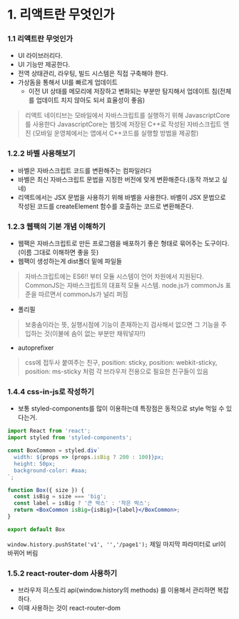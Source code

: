 # 1. 리액트란 무엇인가

### 1.1 리액트란 무엇인가
* UI 라이브러리다.
* UI 기능만 제공한다.
* 전역 상태관리, 라우팅, 빌드 시스템은 직접 구축해야 한다.
* 가상돔을 통해서 UI를 빠르게 업데이트
  * 이전 UI 상태를 메모리에 저장하고 변화되는 부분만 탐지해서 업데이트 침(전체를 업데이트 치지 않아도 되서 효율성이 좋음)

> 리액트 네이티브는 모바일에서 자바스크립트를 실행하기 위해 JavascriptCore를 사용한다
> JavascriptCore는 웹킷에 저장된 C++로 작성된 자바스크립트 엔진 
> (모바일 운영체에서는 앱에서 C++코드를 실행할 방법을 제공함)


### 1.2.2 바벨 사용해보기
* 바벨은 자바스크립트 코드를 변환해주는 컴파일러다
* 바벨은 최신 자바스크립트 문법을 지정한 버전에 맞게 변환해준다.(동작 까보고 싶네)
* 리액트에서는 JSX 문법을 사용하기 위해 바벨을 사용한다. 바벨이 JSX 문법으로 작성된 코드를 createElement 함수를 호출하는 코드로 변환해준다.

### 1.2.3 웹팩의 기본 개념 이해하기
* 웹팩은 자바스크립트로 만든 프로그램을 배포하기 좋은 형태로 묶어주는 도구이다.(이름 그대로 이해하면 좋을 듯)
* 웹팩이 생성하는게 dist폴더 밑에 파일들

> 자바스크립트에는 ES6!! 부터 모듈 시스템이 언어 차원에서 지원된다. CommonJS는 자바스크립트의 대표적 모듈 시스템.
> node.js가 commonJs 표준을 따르면서 commonJs가 널리 퍼짐

* 폴리필
>  보충솜이라는 뜻, 실행시점에 기능이 존재하는지 검사해서 없으면 그 기능을 주입하는 것(이불에 솜이 없는 부분만 채워넣자!!)

* autoprefixer
> css에 접두사 붙여주는 친구, position: sticky, position: webkit-sticky, position: ms-sticky 처럼 각 브라우저 전용으로 필요한 친구들이 있음

### 1.4.4 css-in-js로 작성하기
* 보통 styled-components를 많이 이용하는데 특장점은 동적으로 style 먹일 수 있다는거.

```jsx
import React from 'react';
import styled from 'styled-components';

const BoxCommon = styled.div`
  width: ${props => (props.isBig ? 200 : 100)}px;
  height: 50px;
  background-color: #aaa;
`;

function Box({ size }) {
  const isBig = size === 'big';
  const label = isBig ? '큰 박스' : '작은 박스';
  return <BoxCommon isBig={isBig}>{label}</BoxCommon>;
}

export default Box
```

`window.history.pushState('v1', '','/page1');` 제일 마지막 파라미터로 url이 바뀌어 버림

### 1.5.2 react-router-dom 사용하기
* 브라우저 히스토리 api(window.history의 methods) 를 이용해서 관리하면 복잡하다.
* 이때 사용하는 것이 react-router-dom